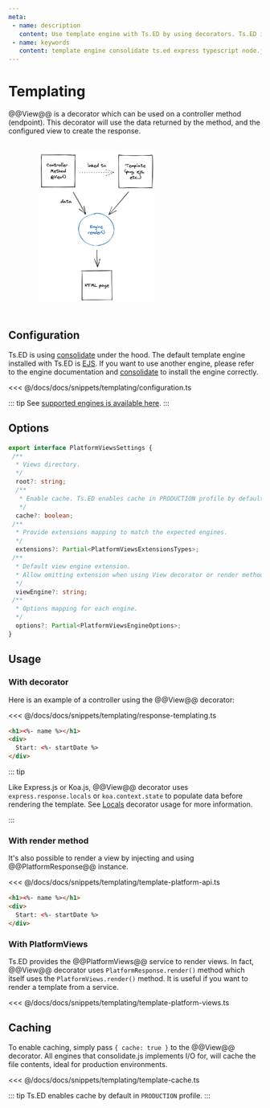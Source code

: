 ```yaml
---
meta:
 - name: description
   content: Use template engine with Ts.ED by using decorators. Ts.ED is built on top of Express/Koa and uses TypeScript language.
 - name: keywords
   content: template engine consolidate ts.ed express typescript node.js javascript decorators
---
```

# Templating

@@View@@ is a decorator which can be used on a controller method (endpoint).
This decorator will use the data returned by the method, and the configured view to create the response.

<figure><img src="./../assets/templating-engine.png" style="max-height: 300px; padding:20px"></figure>

## Configuration

Ts.ED is using [consolidate](https://github.com/tj/consolidate.js) under the hood.
The default template engine installed with Ts.ED is [EJS](https://ejs.co/).
If you want to use another engine, please refer to the engine documentation and [consolidate](https://github.com/tj/consolidate.js) to install the engine correctly.

<<< @/docs/docs/snippets/templating/configuration.ts

::: tip
See [supported engines is available here](https://github.com/tj/consolidate.js#supported-template-engines).
:::

## Options

```typescript
export interface PlatformViewsSettings {
 /**
  * Views directory.
  */
  root?: string;
  /**
   * Enable cache. Ts.ED enables cache in PRODUCTION profile by default.
   */
  cache?: boolean;
 /**
  * Provide extensions mapping to match the expected engines.
  */
  extensions?: Partial<PlatformViewsExtensionsTypes>;
 /**
  * Default view engine extension. 
  * Allow omitting extension when using View decorator or render method.
  */
  viewEngine?: string;
 /**
  * Options mapping for each engine.
  */
  options?: Partial<PlatformViewsEngineOptions>;
}
```

## Usage
### With decorator

Here is an example of a controller using the @@View@@ decorator:

<Tabs class="-code">
  <Tab label="EventCtrl.ts">
  
<<< @/docs/docs/snippets/templating/response-templating.ts

  </Tab>
  <Tab label="event.ejs">
  
```html
<h1><%- name %></h1>
<div>
  Start: <%- startDate %>
</div>
```

  </Tab>
</Tabs>

::: tip

Like Express.js or Koa.js, @@View@@ decorator uses `express.response.locals` or `koa.context.state` to populate data before 
rendering the template. See [Locals](/docs/controllers.html#locals) decorator usage for more information.

:::

### With render method

It's also possible to render a view by injecting and using @@PlatformResponse@@ instance.

<Tabs class="-code">
  <Tab label="EventCtrl.ts">
  
<<< @/docs/docs/snippets/templating/template-platform-api.ts

  </Tab>
  <Tab label="event.ejs">
  
```html
<h1><%- name %></h1>
<div>
  Start: <%- startDate %>
</div>
```

  </Tab>
</Tabs>

### With PlatformViews

Ts.ED provides the @@PlatformViews@@ service to render views. In fact, @@View@@ decorator uses `PlatformResponse.render()` method which itself uses the `PlatformViews.render()` method.
It is useful if you want to render a template from a service.

<<< @/docs/docs/snippets/templating/template-platform-views.ts

## Caching

To enable caching, simply pass `{ cache: true }` to the @@View@@ decorator.
All engines that consolidate.js implements I/O for, will cache the file contents, ideal for production environments.

<<< @/docs/docs/snippets/templating/template-cache.ts

::: tip
Ts.ED enables cache by default in `PRODUCTION` profile.
:::
